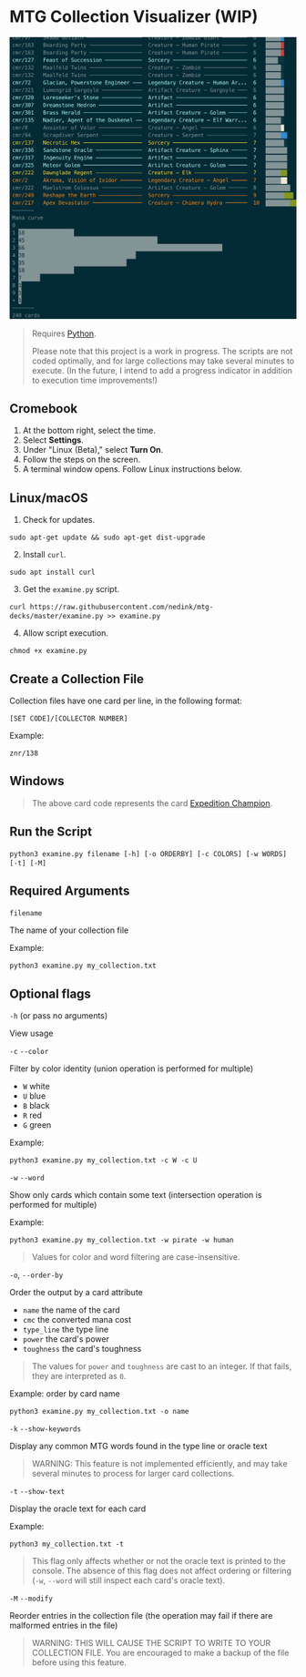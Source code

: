 # MTG Collection Visualizer (WIP)

![screenshot](./screenshot.png)

> Requires [Python](https://www.python.org/downloads/). 
>
> Please note that this project is a work in progress. The scripts are not coded optimally, and for large collections may take several minutes to execute. (In the future, I intend to add a progress indicator in addition to execution time improvements!)

## Cromebook

1. At the bottom right, select the time.
2. Select __Settings__.
3. Under "Linux (Beta)," select __Turn On__.
4. Follow the steps on the screen.
5. A terminal window opens. Follow Linux instructions below.

## Linux/macOS

1. Check for updates.

```
sudo apt-get update && sudo apt-get dist-upgrade
```

2. Install `curl`.

```
sudo apt install curl
```

3. Get the `examine.py` script.

```
curl https://raw.githubusercontent.com/nedink/mtg-decks/master/examine.py >> examine.py
```

4. Allow script execution.

```
chmod +x examine.py
```

## Create a Collection File

Collection files have one card per line, in the following format:

```
[SET CODE]/[COLLECTOR NUMBER]
```

Example: 

```
znr/138
```

## Windows

> The above card code represents the card [Expedition Champion](https://scryfall.com/card/znr/138/expedition-champion?utm_source=api).

## Run the Script

```
python3 examine.py filename [-h] [-o ORDERBY] [-c COLORS] [-w WORDS] [-t] [-M]
```

## Required Arguments

`filename` 

The name of your collection file

Example:

```
python3 examine.py my_collection.txt
```

## Optional flags

`-h` (or pass no arguments)

View usage

`-c` `--color`

Filter by color identity (union operation is performed for multiple)

- `W` white
- `U` blue
- `B` black
- `R` red
- `G` green

Example: 

```
python3 examine.py my_collection.txt -c W -c U
```

`-w` `--word`

Show only cards which contain some text (intersection operation is performed for multiple)

Example:

```
python3 examine.py my_collection.txt -w pirate -w human
```

> Values for color and word filtering are case-insensitive.

`-o`, `--order-by` 

Order the output by a card attribute

- `name` the name of the card
- `cmc` the converted mana cost
- `type_line` the type line
- `power` the card's power
- `toughness` the card's toughness

> The values for `power` and `toughness` are cast to an integer. If that fails, they are interpreted as `0`.

Example: order by card name

```
python3 examine.py my_collection.txt -o name
```

`-k` `--show-keywords`

Display any common MTG words found in the type line or oracle text

> WARNING: This feature is not implemented efficiently, and may take several minutes to process for larger card collections.

`-t` `--show-text` 

Display the oracle text for each card

Example:

```
python3 my_collection.txt -t
```

> This flag only affects whether or not the oracle text is printed to the console. The absence of this flag does not affect ordering or filtering (`-w`, `--word` will still inspect each card's oracle text).

`-M` `--modify` 

Reorder entries in the collection file (the operation may fail if there are malformed entries in the file)

> WARNING: THIS WILL CAUSE THE SCRIPT TO WRITE TO YOUR COLLECTION FILE. You are encouraged to make a backup of the file before using this feature.
